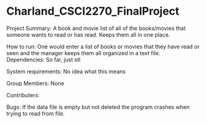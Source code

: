# Charland_CSCI2270_FinalProject
Project Summary:
A book and movie list of all of the books/movies that someone wants to read or has read. Keeps them all in one place.

How to run:
One would enter a list of books or movies that they have read or seen and the manager keeps them all organized in a text file.
Dependencies:
So far, just stl

System requirements:
No idea what this means

Group Members:
None

Contributers:

Bugs:
If the data file is empty but not deleted the program crashes when trying to read from file.


